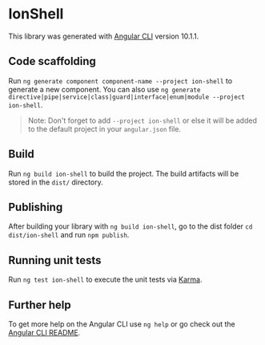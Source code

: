 # IonShell

This library was generated with [Angular CLI](https://github.com/angular/angular-cli) version 10.1.1.

## Code scaffolding

Run `ng generate component component-name --project ion-shell` to generate a new component. You can also use `ng generate directive|pipe|service|class|guard|interface|enum|module --project ion-shell`.
> Note: Don't forget to add `--project ion-shell` or else it will be added to the default project in your `angular.json` file. 

## Build

Run `ng build ion-shell` to build the project. The build artifacts will be stored in the `dist/` directory.

## Publishing

After building your library with `ng build ion-shell`, go to the dist folder `cd dist/ion-shell` and run `npm publish`.

## Running unit tests

Run `ng test ion-shell` to execute the unit tests via [Karma](https://karma-runner.github.io).

## Further help

To get more help on the Angular CLI use `ng help` or go check out the [Angular CLI README](https://github.com/angular/angular-cli/blob/master/README.md).
